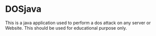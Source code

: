# DOSjava
This is a java application used to perform a dos attack on any server or Website. This should be used for educational purpose only.
